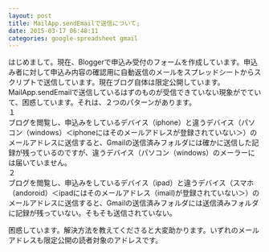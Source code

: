```yaml
---
layout: post
title: MailApp.sendEmailで送信について;
date: 2015-03-17 06:48:11
categories: google-spreadsheet gmail
---
```

<p>はじめまして。現在、Bloggerで申込み受付のフォームを作成しています。申込み者に対して申込み内容の確認用に自動返信のメールをスプレッドシートからスクリプトで送信しています。現在ブログ自体は限定公開しています。<br>
MailApp.sendEmailで送信しているはずのものが受信できていない現象がでていて、困惑しています。それは、２つのパターンがあります。<br>
１<br>
ブログを閲覧し、申込みをしているデバイス（iphone）と違うデバイス（パソコン（windows）＜iphoneにはそのメールアドレスが登録されていない＞）のメールアドレスに送信すると、Gmailの送信済みフォルダには確かに送信した記録が残っているのですが、違うデバイス（パソコン（windows）のメーラーには届いていません。<br>
２<br>
ブログを閲覧し、申込みをしているデバイス（ipad）と違うデバイス（スマホ（andoroid）＜ipadにはそのメールアドレス（imail)が登録されていない＞）のメールアドレスに送信すると、Gmailの送信済みフォルダには送信済みフォルダに記録が残っていない。そもそも送信されていない。</p>

<p>困惑しています。解決方法を教えてくださると大変助かります。いずれのメールアドレスも限定公開の読者対象のアドレスです。</p>

